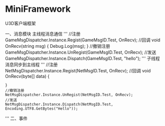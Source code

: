 # MiniFramework
U3D客户端框架

一、消息模块
	主线程消息通信
'''
	//注册
	GameMsgDispatcher.Instance.Regist<string>(GameMsgID.Test, OnRecv);
	//回调
	void OnRecv(string msg)
    {
        Debug.Log(msg);
    }
	//撤销注册
	GameMsgDispatcher.Instance.UnRegist<string>(GameMsgID.Test, OnRecv);
	//发送
	GameMsgDispatcher.Instance.Dispatch<string>(GameMsgID.Test, "hello");
'''
	子线程消息同步到主线程
'''
	//注册
	NetMsgDispatcher.Instance.Regist(NetMsgID.Test, OnRecv);
	//回调
	void OnRecv(byte[] data)
    {
        
    }
	//撤销注册
	NetMsgDispatcher.Instance.UnRegist(NetMsgID.Test, OnRecv);
	//发送
	NetMsgDispatcher.Instance.Dispatch(NetMsgID.Test, Encoding.UTF8.GetBytes("Hello"));
'''
二、事件